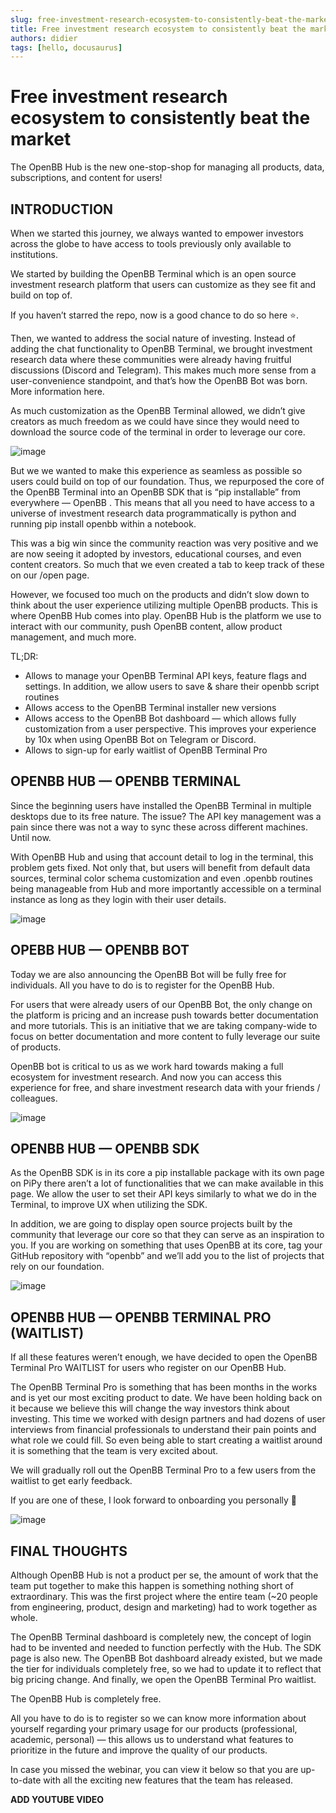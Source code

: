 ```yaml
---
slug: free-investment-research-ecosystem-to-consistently-beat-the-market
title: Free investment research ecosystem to consistently beat the market
authors: didier
tags: [hello, docusaurus]
---
```


# Free investment research ecosystem to consistently beat the market

The OpenBB Hub is the new one-stop-shop for managing all products, data, subscriptions, and content for users!

## INTRODUCTION

When we started this journey, we always wanted to empower investors across the globe to have access to tools previously only available to institutions.

We started by building the OpenBB Terminal which is an open source investment research platform that users can customize as they see fit and build on top of.

If you haven’t starred the repo, now is a good chance to do so here ⭐️.

Then, we wanted to address the social nature of investing. Instead of adding the chat functionality to OpenBB Terminal, we brought investment research data where these communities were already having fruitful discussions (Discord and Telegram). This makes much more sense from a user-convenience standpoint, and that’s how the OpenBB Bot was born. More information here.

As much customization as the OpenBB Terminal allowed, we didn’t give creators as much freedom as we could have since they would need to download the source code of the terminal in order to leverage our core.

![image](https://github.com/Meg1211/my-website/assets/88618738/bb80a9fd-e616-4c9f-b3e3-e123a3034e24)

But we we wanted to make this experience as seamless as possible so users could build on top of our foundation. Thus, we repurposed the core of the OpenBB Terminal into an OpenBB SDK that is “pip installable” from everywhere — OpenBB . This means that all you need to have access to a universe of investment research data programmatically is python and running pip install openbb within a notebook.

This was a big win since the community reaction was very positive and we are now seeing it adopted by investors, educational courses, and even content creators. So much that we even created a tab to keep track of these on our /open page.

However, we focused too much on the products and didn’t slow down to think about the user experience utilizing multiple OpenBB products. This is where OpenBB Hub comes into play. OpenBB Hub is the platform we use to interact with our community, push OpenBB content, allow product management, and much more.

TL;DR:

- Allows to manage your OpenBB Terminal API keys, feature flags and settings. In addition, we allow users to save & share their openbb script routines
- Allows access to the OpenBB Terminal installer new versions
- Allows access to the OpenBB Bot dashboard — which allows fully customization from a user perspective. This improves your experience by 10x when using OpenBB Bot on Telegram or Discord.
- Allows to sign-up for early waitlist of OpenBB Terminal Pro

## OPENBB HUB — OPENBB TERMINAL

Since the beginning users have installed the OpenBB Terminal in multiple desktops due to its free nature. The issue? The API key management was a pain since there was not a way to sync these across different machines. Until now.

With OpenBB Hub and using that account detail to log in the terminal, this problem gets fixed. Not only that, but users will benefit from default data sources, terminal color schema customization and even .openbb routines being manageable from Hub and more importantly accessible on a terminal instance as long as they login with their user details.

![image](https://github.com/Meg1211/my-website/assets/88618738/e6a2e177-ee76-4871-a534-c5002a2bfb96)

## OPEBB HUB — OPENBB BOT

Today we are also announcing the OpenBB Bot will be fully free for individuals. All you have to do is to register for the OpenBB Hub.

For users that were already users of our OpenBB Bot, the only change on the platform is pricing and an increase push towards better documentation and more tutorials. This is an initiative that we are taking company-wide to focus on better documentation and more content to fully leverage our suite of products.

OpenBB bot is critical to us as we work hard towards making a full ecosystem for investment research. And now you can access this experience for free, and share investment research data with your friends / colleagues.

![image](https://github.com/Meg1211/my-website/assets/88618738/b444e233-f862-41f3-b1ae-2f1dac517d47)

## OPENBB HUB — OPENBB SDK

As the OpenBB SDK is in its core a pip installable package with its own page on PiPy there aren’t a lot of functionalities that we can make available in this page. We allow the user to set their API keys similarly to what we do in the Terminal, to improve UX when utilizing the SDK.

In addition, we are going to display open source projects built by the community that leverage our core so that they can serve as an inspiration to you. If you are working on something that uses OpenBB at its core, tag your GitHub repository with “openbb” and we’ll add you to the list of projects that rely on our foundation.

![image](https://github.com/Meg1211/my-website/assets/88618738/2d1300f0-4c3d-45d8-af6d-bfe8125a28d6)

## OPENBB HUB — OPENBB TERMINAL PRO (WAITLIST)

If all these features weren’t enough, we have decided to open the OpenBB Terminal Pro WAITLIST for users who register on our OpenBB Hub.

The OpenBB Terminal Pro is something that has been months in the works and is yet our most exciting product to date. We have been holding back on it because we believe this will change the way investors think about investing. This time we worked with design partners and had dozens of user interviews from financial professionals to understand their pain points and what role we could fill. So even being able to start creating a waitlist around it is something that the team is very excited about.

We will gradually roll out the OpenBB Terminal Pro to a few users from the waitlist to get early feedback.

If you are one of these, I look forward to onboarding you personally 🤝

![image](https://github.com/Meg1211/my-website/assets/88618738/0cec32eb-c5ab-4765-9c21-6c13943874db)

## FINAL THOUGHTS

Although OpenBB Hub is not a product per se, the amount of work that the team put together to make this happen is something nothing short of extraordinary. This was the first project where the entire team (~20 people from engineering, product, design and marketing) had to work together as whole.

The OpenBB Terminal dashboard is completely new, the concept of login had to be invented and needed to function perfectly with the Hub. The SDK page is also new. The OpenBB Bot dashboard already existed, but we made the tier for individuals completely free, so we had to update it to reflect that big pricing change. And finally, we open the OpenBB Terminal Pro waitlist.

The OpenBB Hub is completely free.

All you have to do is to register so we can know more information about yourself regarding your primary usage for our products (professional, academic, personal) — this allows us to understand what features to prioritize in the future and improve the quality of our products.

In case you missed the webinar, you can view it below so that you are up-to-date with all the exciting new features that the team has released.

**ADD YOUTUBE VIDEO**
